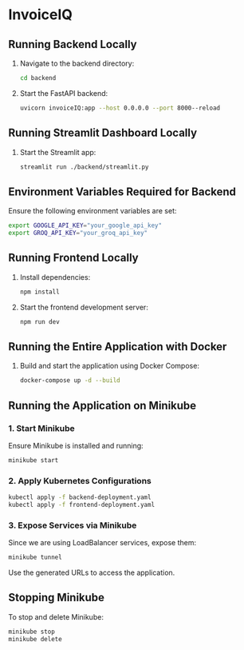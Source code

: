 # InvoiceIQ

## Running Backend Locally

1. Navigate to the backend directory:
   ```sh
   cd backend
   ```
2. Start the FastAPI backend:
   ```sh
   uvicorn invoiceIQ:app --host 0.0.0.0 --port 8000--reload
   ```

## Running Streamlit Dashboard Locally

1. Start the Streamlit app:
   ```sh
   streamlit run ./backend/streamlit.py
   ```

## Environment Variables Required for Backend

Ensure the following environment variables are set:

```sh
export GOOGLE_API_KEY="your_google_api_key"
export GROQ_API_KEY="your_groq_api_key"
```

## Running Frontend Locally

1. Install dependencies:
   ```sh
   npm install
   ```
2. Start the frontend development server:
   ```sh
   npm run dev
   ```

## Running the Entire Application with Docker

1. Build and start the application using Docker Compose:
   ```sh
   docker-compose up -d --build
   ```

## Running the Application on Minikube

### 1. Start Minikube
Ensure Minikube is installed and running:
```sh
minikube start
```

### 2. Apply Kubernetes Configurations
```sh
kubectl apply -f backend-deployment.yaml
kubectl apply -f frontend-deployment.yaml
```

### 3. Expose Services via Minikube
Since we are using LoadBalancer services, expose them:
```sh
minikube tunnel
```

Use the generated URLs to access the application.

## Stopping Minikube
To stop and delete Minikube:
```sh
minikube stop
minikube delete
```

